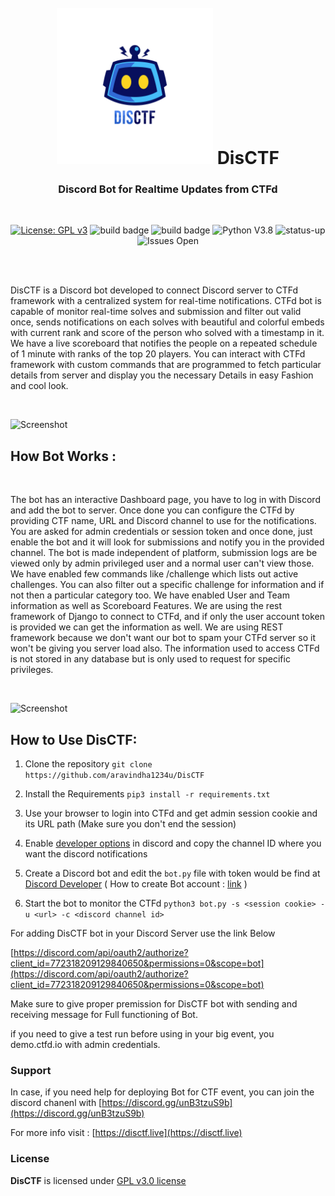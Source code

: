 <h1 align="center">
<br>
<a href="https://disctf.live"><img src="./images/logo_circle.png" alt="Logo" width="250px" height="250px"></a>
DisCTF
</h1>
<h3 align="center">Discord Bot for Realtime Updates from CTFd</h3>
<br>
<p align="center">
<a href="https://www.gnu.org/licenses/gpl-3.0"><img src="https://img.shields.io/badge/License-GPLv3-blue.svg" alt="License: GPL v3"></a>
<img src="https://img.shields.io/badge/build-passed-brightgreen" alt="build badge">
<img src="https://img.shields.io/badge/dependencies-up%20to%20date-066da5" alt="build badge">
<img src="https://img.shields.io/badge/python-v3.7-blue" alt="Python V3.8">
<img src="https://img.shields.io/badge/Status-up-brightgreen" alt="status-up">
<img src="https://img.shields.io/badge/issues-open-yellow" alt="Issues Open">
</p>
<br><br>

DisCTF is a Discord bot developed to connect Discord server to CTFd framework with a centralized system for real-time notifications. CTFd bot is capable of monitor real-time solves and submission and filter out valid once, sends notifications on each solves with beautiful and colorful embeds with current rank and score of the person who solved with a timestamp in it. We have a live scoreboard that notifies the people on a repeated schedule of 1 minute with ranks of the top 20 players. You can interact with CTFd framework with custom commands that are programmed to fetch particular details from server and display you the necessary Details in easy Fashion and cool look.

<br>

![Screenshot](https://aravindha1234u.github.io/DiscCTF/static/images/intro2.png)

## How Bot Works :
<br>

The bot has an interactive Dashboard page, you have to log in with Discord and add the bot to server. Once done you can configure the CTFd by providing CTF name, URL and Discord channel to use for the notifications. You are asked for admin credentials or session token and once done, just enable the bot and it will look for submissions and notify you in the provided channel. The bot is made independent of platform, submission logs are be viewed only by admin privileged user and a normal user can't view those. We have enabled few commands like /challenge which lists out active challenges. You can also filter out a specific challenge for information and if not then a particular category too. We have enabled User and Team information as well as Scoreboard Features. We are using the rest framework of Django to connect to CTFd, and if only the user account token is provided we can get the information as well. We are using REST framework because we don't want our bot to spam your CTFd server so it won't be giving you server load also. The information used to access CTFd is not stored in any database but is only used to request for specific privileges.

<br>

![Screenshot](https://aravindha1234u.github.io/assets/img/portfolio/bot1.png)

## How to Use DisCTF:

1. Clone the repository `git clone https://github.com/aravindha1234u/DisCTF`

2. Install the Requirements `pip3 install -r requirements.txt`

3. Use your browser to login into CTFd and get admin session cookie and its URL path (Make sure you don't end the session)

4. Enable [developer options](https://support.discord.com/hc/en-us/articles/206346498-Where-can-I-find-my-User-Server-Message-ID-) in discord and copy the channel ID where you want the discord notifications

5. Create a Discord bot and edit the `bot.py` file with token would be find at [Discord Developer](https://discord.com/developers/applications) ( How to create Bot account : [link](https://discordpy.readthedocs.io/en/latest/discord.html) )

6. Start the bot to monitor the CTFd `python3 bot.py -s <session cookie> -u <url> -c <discord channel id>`

For adding DisCTF bot in your Discord Server use the link Below

[https://discord.com/api/oauth2/authorize?client_id=772318209129840650&permissions=0&scope=bot](https://discord.com/api/oauth2/authorize?client_id=772318209129840650&permissions=0&scope=bot)

Make sure to give proper premission for DisCTF bot with sending and receiving message for Full functioning of Bot.

if you need to give a test run before using in your big event, you demo.ctfd.io with admin credentials. 

### Support

In case, if you need help for deploying Bot for CTF event, you can join the discord chanenl with [https://discord.gg/unB3tzuS9b](https://discord.gg/unB3tzuS9b)

For more info visit : [https://disctf.live](https://disctf.live)

### License

**DisCTF** is licensed under [GPL v3.0 license](https://www.gnu.org/licenses/gpl-3.0.en.html)
